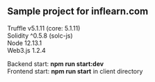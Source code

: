 ## Sample project for inflearn.com

Truffle v5.1.11 (core: 5.1.11)  
Solidity ^0.5.8 (solc-js)  
Node 12.13.1  
Web3.js 1.2.4  

Backend start: <b>npm run start:dev</b>  
Frontend start: <b>npm run start</b> in client directory
